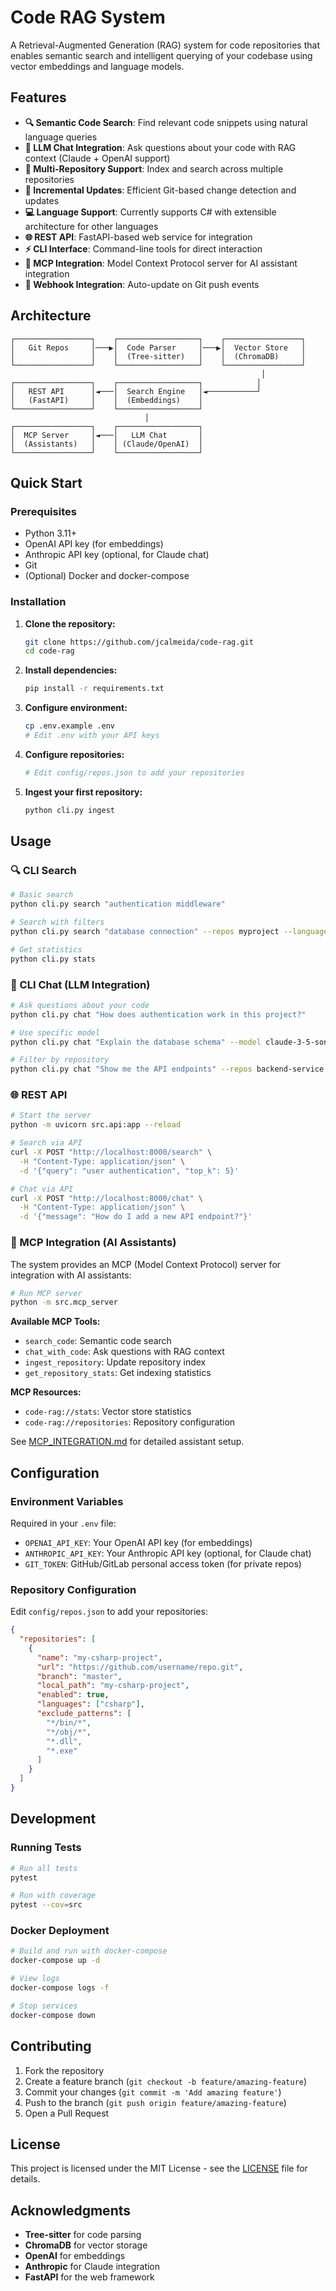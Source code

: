 # Code RAG System

A Retrieval-Augmented Generation (RAG) system for code repositories that enables semantic search and intelligent querying of your codebase using vector embeddings and language models.

## Features

- **🔍 Semantic Code Search**: Find relevant code snippets using natural language queries
- **🤖 LLM Chat Integration**: Ask questions about your code with RAG context (Claude + OpenAI support)
- **📁 Multi-Repository Support**: Index and search across multiple repositories
- **🔄 Incremental Updates**: Efficient Git-based change detection and updates
- **💻 Language Support**: Currently supports C# with extensible architecture for other languages
- **🌐 REST API**: FastAPI-based web service for integration
- **⚡ CLI Interface**: Command-line tools for direct interaction
- **🔗 MCP Integration**: Model Context Protocol server for AI assistant integration
- **📡 Webhook Integration**: Auto-update on Git push events

## Architecture

```
┌─────────────────┐    ┌──────────────────┐    ┌─────────────────┐
│   Git Repos     │───▶│  Code Parser     │───▶│  Vector Store   │
│                 │    │  (Tree-sitter)   │    │  (ChromaDB)     │
└─────────────────┘    └──────────────────┘    └─────────────────┘
                                                        │
┌─────────────────┐    ┌──────────────────┐            │
│   REST API      │◄───│  Search Engine   │◄───────────┘
│   (FastAPI)     │    │  (Embeddings)    │
└─────────────────┘    └──────────────────┘
                              │
┌─────────────────┐    ┌──────────────────┐
│  MCP Server     │◄───│   LLM Chat       │
│  (Assistants)   │    │ (Claude/OpenAI)  │
└─────────────────┘    └──────────────────┘
```

## Quick Start

### Prerequisites

- Python 3.11+
- OpenAI API key (for embeddings)
- Anthropic API key (optional, for Claude chat)
- Git
- (Optional) Docker and docker-compose

### Installation

1. **Clone the repository:**
   ```bash
   git clone https://github.com/jcalmeida/code-rag.git
   cd code-rag
   ```

2. **Install dependencies:**
   ```bash
   pip install -r requirements.txt
   ```

3. **Configure environment:**
   ```bash
   cp .env.example .env
   # Edit .env with your API keys
   ```

4. **Configure repositories:**
   ```bash
   # Edit config/repos.json to add your repositories
   ```

5. **Ingest your first repository:**
   ```bash
   python cli.py ingest
   ```

## Usage

### 🔍 CLI Search
```bash
# Basic search
python cli.py search "authentication middleware"

# Search with filters
python cli.py search "database connection" --repos myproject --languages python

# Get statistics
python cli.py stats
```

### 🤖 CLI Chat (LLM Integration)
```bash
# Ask questions about your code
python cli.py chat "How does authentication work in this project?"

# Use specific model
python cli.py chat "Explain the database schema" --model claude-3-5-sonnet-latest

# Filter by repository
python cli.py chat "Show me the API endpoints" --repos backend-service
```

### 🌐 REST API
```bash
# Start the server
python -m uvicorn src.api:app --reload

# Search via API
curl -X POST "http://localhost:8000/search" \
  -H "Content-Type: application/json" \
  -d '{"query": "user authentication", "top_k": 5}'

# Chat via API
curl -X POST "http://localhost:8000/chat" \
  -H "Content-Type: application/json" \
  -d '{"message": "How do I add a new API endpoint?"}'
```

### 🔗 MCP Integration (AI Assistants)

The system provides an MCP (Model Context Protocol) server for integration with AI assistants:

```bash
# Run MCP server
python -m src.mcp_server
```

**Available MCP Tools:**
- `search_code`: Semantic code search
- `chat_with_code`: Ask questions with RAG context  
- `ingest_repository`: Update repository index
- `get_repository_stats`: Get indexing statistics

**MCP Resources:**
- `code-rag://stats`: Vector store statistics
- `code-rag://repositories`: Repository configuration

See [MCP_INTEGRATION.md](MCP_INTEGRATION.md) for detailed assistant setup.

## Configuration

### Environment Variables
Required in your `.env` file:
- `OPENAI_API_KEY`: Your OpenAI API key (for embeddings)
- `ANTHROPIC_API_KEY`: Your Anthropic API key (optional, for Claude chat)
- `GIT_TOKEN`: GitHub/GitLab personal access token (for private repos)

### Repository Configuration
Edit `config/repos.json` to add your repositories:

```json
{
  "repositories": [
    {
      "name": "my-csharp-project",
      "url": "https://github.com/username/repo.git",
      "branch": "master",
      "local_path": "my-csharp-project",
      "enabled": true,
      "languages": ["csharp"],
      "exclude_patterns": [
        "*/bin/*",
        "*/obj/*",
        "*.dll",
        "*.exe"
      ]
    }
  ]
}
```

## Development

### Running Tests
```bash
# Run all tests
pytest

# Run with coverage
pytest --cov=src
```

### Docker Deployment
```bash
# Build and run with docker-compose
docker-compose up -d

# View logs
docker-compose logs -f

# Stop services
docker-compose down
```

## Contributing

1. Fork the repository
2. Create a feature branch (`git checkout -b feature/amazing-feature`)
3. Commit your changes (`git commit -m 'Add amazing feature'`)
4. Push to the branch (`git push origin feature/amazing-feature`)
5. Open a Pull Request

## License

This project is licensed under the MIT License - see the [LICENSE](LICENSE) file for details.

## Acknowledgments

- **Tree-sitter** for code parsing
- **ChromaDB** for vector storage
- **OpenAI** for embeddings
- **Anthropic** for Claude integration
- **FastAPI** for the web framework
